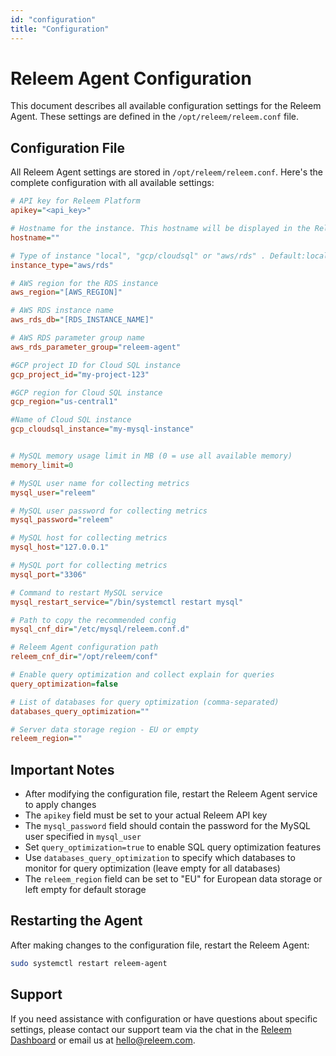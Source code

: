 ```yaml
---
id: "configuration"
title: "Configuration"
---
```


# Releem Agent Configuration

This document describes all available configuration settings for the Releem Agent. These settings are defined in the `/opt/releem/releem.conf` file.

## Configuration File

All Releem Agent settings are stored in `/opt/releem/releem.conf`. Here's the complete configuration with all available settings:

```ini
# API key for Releem Platform
apikey="<api_key>"

# Hostname for the instance. This hostname will be displayed in the Releem Dashboard
hostname=""

# Type of instance "local", "gcp/cloudsql" or "aws/rds" . Default:local
instance_type="aws/rds"

# AWS region for the RDS instance
aws_region="[AWS_REGION]"

# AWS RDS instance name
aws_rds_db="[RDS_INSTANCE_NAME]"

# AWS RDS parameter group name
aws_rds_parameter_group="releem-agent"

#GCP project ID for Cloud SQL instance
gcp_project_id="my-project-123"

#GCP region for Cloud SQL instance
gcp_region="us-central1"

#Name of Cloud SQL instance
gcp_cloudsql_instance="my-mysql-instance"


# MySQL memory usage limit in MB (0 = use all available memory)
memory_limit=0

# MySQL user name for collecting metrics
mysql_user="releem"

# MySQL user password for collecting metrics
mysql_password="releem"

# MySQL host for collecting metrics
mysql_host="127.0.0.1"

# MySQL port for collecting metrics
mysql_port="3306"

# Command to restart MySQL service
mysql_restart_service="/bin/systemctl restart mysql"

# Path to copy the recommended config
mysql_cnf_dir="/etc/mysql/releem.conf.d"

# Releem Agent configuration path
releem_cnf_dir="/opt/releem/conf"

# Enable query optimization and collect explain for queries
query_optimization=false

# List of databases for query optimization (comma-separated)
databases_query_optimization=""

# Server data storage region - EU or empty
releem_region=""
```

## Important Notes

- After modifying the configuration file, restart the Releem Agent service to apply changes
- The `apikey` field must be set to your actual Releem API key
- The `mysql_password` field should contain the password for the MySQL user specified in `mysql_user`
- Set `query_optimization=true` to enable SQL query optimization features
- Use `databases_query_optimization` to specify which databases to monitor for query optimization (leave empty for all databases)
- The `releem_region` field can be set to "EU" for European data storage or left empty for default storage

## Restarting the Agent

After making changes to the configuration file, restart the Releem Agent:

```bash
sudo systemctl restart releem-agent
```

## Support

If you need assistance with configuration or have questions about specific settings, please contact our support team via the chat in the [Releem Dashboard](https://app.releem.com) or email us at hello@releem.com. 